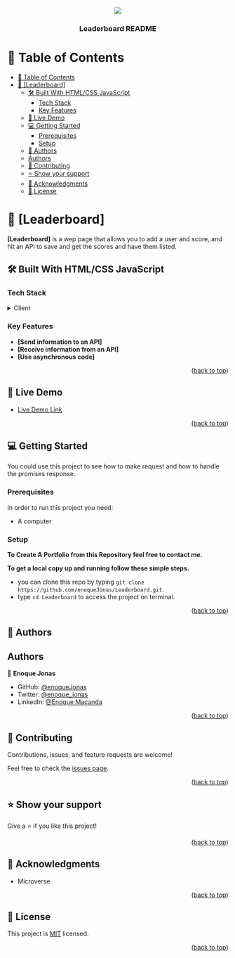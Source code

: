<a name="readme-top"></a>

<div align="center">

  ![](https://img.shields.io/badge/Microverse-blueviolet)

  <h3><b>Leaderboard README</b></h3>

</div>

<!-- TABLE OF CONTENTS -->

# 📗 Table of Contents

- [📗 Table of Contents](#-table-of-contents)
- [📖 \[Leaderboard\] ](#-leaderboard-)
  - [🛠 Built With  HTML/CSS JavaScript](#-built-with--htmlcss-javascript)
    - [Tech Stack ](#tech-stack-)
    - [Key Features ](#key-features-)
  - [🚀 Live Demo ](#-live-demo-)
  - [💻 Getting Started ](#-getting-started-)
    - [Prerequisites](#prerequisites)
    - [Setup](#setup)
  - [👥 Authors ](#-authors-)
  - [Authors](#authors)
  - [🤝 Contributing ](#-contributing-)
  - [⭐️ Show your support ](#️-show-your-support-)
  - [🙏 Acknowledgments ](#-acknowledgments-)
  - [📝 License ](#-license-)

<!-- PROJECT DESCRIPTION -->

# 📖 [Leaderboard] <a name="about-project"></a>

**[Leaderboard]** is a wep page that allows you to add a user and score, and hit an API to save and get the scores and have them listed.

## 🛠 Built With <a name="built-with"> HTML/CSS JavaScript</a>

### Tech Stack <a name="tech-stack"></a>

<details>
  <summary>Client</summary>
  <ul>
    <li><a href="https://www.w3.org/standards/webdesign/htmlcss">HTML/CSS</a></li>
  </ul>
</details>

<!-- Features -->

### Key Features <a name="key-features"></a>

- **[Send information to an API]**
- **[Receive information from an API]**
- **[Use asynchronous code]**

<p align="right">(<a href="#readme-top">back to top</a>)</p>

<!-- LIVE DEMO -->

## 🚀 Live Demo <a name="live-demo"></a>

- [Live Demo Link](https://github.com/enoqueJonas/Leaderboard)

<p align="right">(<a href="#readme-top">back to top</a>)</p>

<!-- GETTING STARTED -->

## 💻 Getting Started <a name="getting-started"></a>

You could use this project to see how to make request and how to handle the promises response.

### Prerequisites

In order to run this project you need:

- A computer

### Setup

**To Create A Portfolio from this Repository feel free to contact me.**

**To get a local copy up and running follow these simple steps.**
- you can clone this repo by typing `git clone https://github.com/enoqueJonas/Leaderboard.git`.
- type `cd Leaderboard` to access the project on terminal.

<p align="right">(<a href="#readme-top">back to top</a>)</p>

<!-- AUTHORS -->

## 👥 Authors <a name="authors"></a>

## Authors
👤 **Enoque Jonas**

- GitHub: [@enoqueJonas](https://github.com/enoqueJonas)
- Twitter: [@enoque_jonas](https://twitter.com/enoque_jonas)
- LinkedIn: [@Enoque Macanda](https://www.linkedin.com/mwlite/in/enoque-macanda) 

<p align="right">(<a href="#readme-top">back to top</a>)</p>

<!-- CONTRIBUTING -->

## 🤝 Contributing <a name="contributing"></a>

Contributions, issues, and feature requests are welcome!

Feel free to check the [issues page](../../issues/).

<p align="right">(<a href="#readme-top">back to top</a>)</p>

<!-- SUPPORT -->

## ⭐️ Show your support <a name="support"></a>

Give a ⭐️ if you like this project!

<p align="right">(<a href="#readme-top">back to top</a>)</p>

<!-- ACKNOWLEDGEMENTS -->

## 🙏 Acknowledgments <a name="acknowledgements"></a>

- Microverse

<p align="right">(<a href="#readme-top">back to top</a>)</p>

<!-- LICENSE -->

## 📝 License <a name="license"></a>

This project is [MIT](./LICENSE) licensed.

<p align="right">(<a href="#readme-top">back to top</a>)</p>
